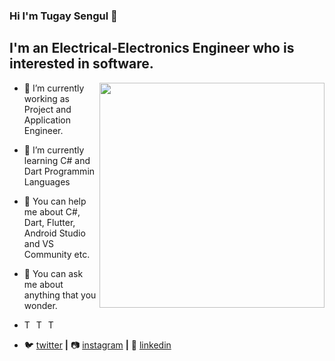 ### Hi I'm Tugay Sengul 👋
 ## I'm an Electrical-Electronics Engineer who is interested in software. 
 
  <img align="right" width="360" eight="360" frameBorder="0" src="https://media.giphy.com/media/PmAjqmm4beKervYzFr/giphy.gif" />
   
- 🔭 I’m currently working as Project and Application Engineer.
- 🌱 I’m currently learning C# and Dart Programmin Languages
- 🤔  You can help me about C#, Dart, Flutter, Android Studio and VS Community etc.
- 💬 You can ask me about anything that you wonder.

- <a href="https://github.com/Tgsngl"><img align="left" alt="Tugay Sengul's Github" width="16px" src="https://cdn.jsdelivr.net/npm/simple-icons@v3/icons/github.svg" />
 </a><a href="https://www.facebook.com/Thend3/"><img align="left" alt="Tugay Sengul's Facebook" width="16px" src="https://cdn.jsdelivr.net/npm/simple-icons@v3/icons/facebook.svg" /></a><a href="tgysngll@gmail.com"><img align="left" alt="Tugay Sengul's Facebook" width="16px" src="https://cdn.jsdelivr.net/npm/simple-icons@3.13.0/icons/mail-dot-ru.svg" /></a><br/>
   
- 🐦 [twitter][twitter] **|** 📷 [instagram][instagram] **|** 👔 [linkedin][linkedin]
  
 


 [twitter]: https://twitter.com/Tgysngll
 [instagram]: https://www.instagram.com/tgysngl
 [linkedin]: https://www.linkedin.com/in/tgysngl

  

   
  


 





